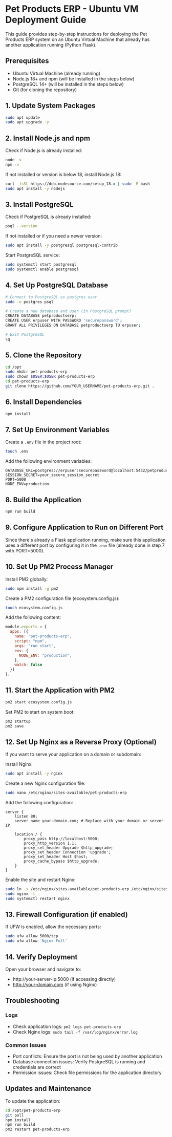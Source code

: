 
# Pet Products ERP - Ubuntu VM Deployment Guide

This guide provides step-by-step instructions for deploying the Pet Products ERP system on an Ubuntu Virtual Machine that already has another application running (Python Flask).

## Prerequisites

- Ubuntu Virtual Machine (already running)
- Node.js 18+ and npm (will be installed in the steps below)
- PostgreSQL 14+ (will be installed in the steps below)
- Git (for cloning the repository)

## 1. Update System Packages

```bash
sudo apt update
sudo apt upgrade -y
```

## 2. Install Node.js and npm

Check if Node.js is already installed:
```bash
node -v
npm -v
```

If not installed or version is below 18, install Node.js 18:
```bash
curl -fsSL https://deb.nodesource.com/setup_18.x | sudo -E bash -
sudo apt install -y nodejs
```

## 3. Install PostgreSQL

Check if PostgreSQL is already installed:
```bash
psql --version
```

If not installed or if you need a newer version:
```bash
sudo apt install -y postgresql postgresql-contrib
```

Start PostgreSQL service:
```bash
sudo systemctl start postgresql
sudo systemctl enable postgresql
```

## 4. Set Up PostgreSQL Database

```bash
# Connect to PostgreSQL as postgres user
sudo -u postgres psql

# Create a new database and user (in PostgreSQL prompt)
CREATE DATABASE petproductserp;
CREATE USER erpuser WITH PASSWORD 'securepassword';
GRANT ALL PRIVILEGES ON DATABASE petproductserp TO erpuser;

# Exit PostgreSQL
\q
```

## 5. Clone the Repository

```bash
cd /opt
sudo mkdir pet-products-erp
sudo chown $USER:$USER pet-products-erp
cd pet-products-erp
git clone https://github.com/YOUR_USERNAME/pet-products-erp.git .
```

## 6. Install Dependencies

```bash
npm install
```

## 7. Set Up Environment Variables

Create a `.env` file in the project root:
```bash
touch .env
```

Add the following environment variables:
```
DATABASE_URL=postgres://erpuser:securepassword@localhost:5432/petproductserp
SESSION_SECRET=your_secure_session_secret
PORT=5000
NODE_ENV=production
```

## 8. Build the Application

```bash
npm run build
```

## 9. Configure Application to Run on Different Port

Since there's already a Flask application running, make sure this application uses a different port by configuring it in the `.env` file (already done in step 7 with PORT=5000).

## 10. Set Up PM2 Process Manager

Install PM2 globally:
```bash
sudo npm install -g pm2
```

Create a PM2 configuration file (ecosystem.config.js):
```bash
touch ecosystem.config.js
```

Add the following content:
```javascript
module.exports = {
  apps: [{
    name: "pet-products-erp",
    script: "npm",
    args: "run start",
    env: {
      NODE_ENV: "production",
    },
    watch: false
  }]
};
```

## 11. Start the Application with PM2

```bash
pm2 start ecosystem.config.js
```

Set PM2 to start on system boot:
```bash
pm2 startup
pm2 save
```

## 12. Set Up Nginx as a Reverse Proxy (Optional)

If you want to serve your application on a domain or subdomain:

Install Nginx:
```bash
sudo apt install -y nginx
```

Create a new Nginx configuration file:
```bash
sudo nano /etc/nginx/sites-available/pet-products-erp
```

Add the following configuration:
```
server {
    listen 80;
    server_name your-domain.com; # Replace with your domain or server IP

    location / {
        proxy_pass http://localhost:5000;
        proxy_http_version 1.1;
        proxy_set_header Upgrade $http_upgrade;
        proxy_set_header Connection 'upgrade';
        proxy_set_header Host $host;
        proxy_cache_bypass $http_upgrade;
    }
}
```

Enable the site and restart Nginx:
```bash
sudo ln -s /etc/nginx/sites-available/pet-products-erp /etc/nginx/sites-enabled/
sudo nginx -t
sudo systemctl restart nginx
```

## 13. Firewall Configuration (if enabled)

If UFW is enabled, allow the necessary ports:
```bash
sudo ufw allow 5000/tcp
sudo ufw allow 'Nginx Full'
```

## 14. Verify Deployment

Open your browser and navigate to:
- http://your-server-ip:5000 (if accessing directly)
- http://your-domain.com (if using Nginx)

## Troubleshooting

### Logs
- Check application logs: `pm2 logs pet-products-erp`
- Check Nginx logs: `sudo tail -f /var/log/nginx/error.log`

### Common Issues
- Port conflicts: Ensure the port is not being used by another application
- Database connection issues: Verify PostgreSQL is running and credentials are correct
- Permission issues: Check file permissions for the application directory

## Updates and Maintenance

To update the application:
```bash
cd /opt/pet-products-erp
git pull
npm install
npm run build
pm2 restart pet-products-erp
```
